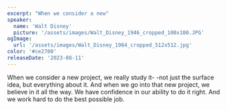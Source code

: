 ```yaml
---
excerpt: "When we consider a new"
speaker:
  name: 'Walt Disney'
  picture: '/assets/images/Walt_Disney_1946_cropped_100x100.JPG'
ogImage:
  url: '/assets/images/Walt_Disney_1964_cropped_512x512.jpg'
color: '#ce2780'
releaseDate: '2023-08-11'
---
```

When we consider a new project, we really study it- -not just the surface idea, but everything about it. And when we go into that new project, we believe in it all the way. We have confidence in our ability to do it right. And we work hard to do the best possible job.
